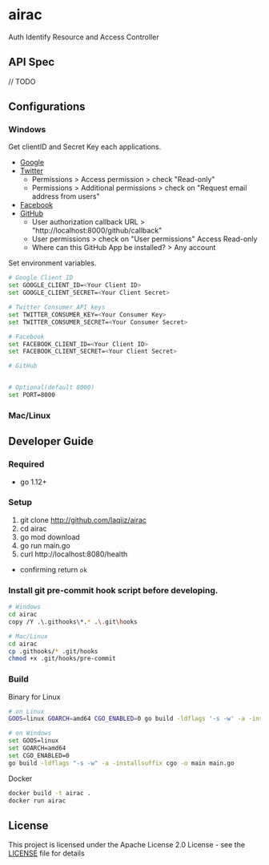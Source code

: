 # airac
Auth Identify Resource and Access Controller

## API Spec

// TODO

## Configurations

### Windows

Get clientID and Secret Key each applications.

* [Google]()
* [Twitter]()
  * Permissions > Access permission > check "Read-only"
  * Permissions > Additional permissions > check on "Request email address from users"
* [Facebook]()
* [GitHub](https://github.com/settings/apps/new)
  * User authorization callback URL > "http://localhost:8000/github/callback"
  * User permissions > check on "User permissions" Access Read-only 
  * Where can this GitHub App be installed? > Any account


Set environment variables.

```sh
# Google Client ID
set GOOGLE_CLIENT_ID=<Your Client ID>
set GOOGLE_CLIENT_SECRET=<Your Client Secret>

# Twitter Consumer API keys
set TWITTER_CONSUMER_KEY=<Your Consumer Key>
set TWITTER_CONSUMER_SECRET=<Your Consumer Secret>

# Facebook
set FACEBOOK_CLIENT_ID=<Your Client ID>
set FACEBOOK_CLIENT_SECRET=<Your Client Secret>

# GitHub


# Optional(default 8000) 
set PORT=8000
```

### Mac/Linux


## Developer Guide

### Required

* go 1.12+

### Setup
       
1. git clone http://github.com/laqiiz/airac
2. cd airac
3. go mod download
4. go run main.go
5. curl http://localhost:8080/health
  * confirming return `ok`

### Install git pre-commit hook script before developing.

```bash
# Windows
cd airac
copy /Y .\.githooks\*.* .\.git\hooks

# Mac/Linux
cd airac
cp .githooks/* .git/hooks
chmod +x .git/hooks/pre-commit
```

### Build

Binary for Linux
 
```sh
# on Linux
GOOS=linux GOARCH=amd64 CGO_ENABLED=0 go build -ldflags '-s -w' -a -installsuffix cgo -o main main.go

# on Windows
set GOOS=linux
set GOARCH=amd64
set CGO_ENABLED=0
go build -ldflags "-s -w" -a -installsuffix cgo -o main main.go
```

Docker
```sh
docker build -t airac .
docker run airac
```

## License

This project is licensed under the Apache License 2.0 License - see the [LICENSE](LICENSE) file for details
